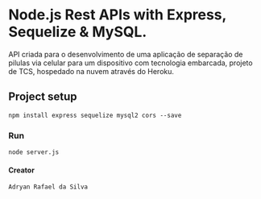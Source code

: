 # Node.js Rest APIs with Express, Sequelize & MySQL.

API criada para o desenvolvimento de uma aplicação de separação de pilulas via celular para um dispositivo com tecnologia embarcada, projeto de TCS, hospedado na nuvem através do Heroku.

## Project setup
```
npm install express sequelize mysql2 cors --save
```

### Run
```
node server.js
```

#### Creator
```
Adryan Rafael da Silva